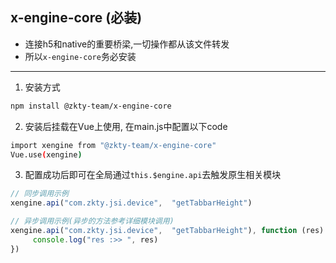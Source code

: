 ## x-engine-core (必装)


- 连接h5和native的重要桥梁,一切操作都从该文件转发
- 所以`x-engine-core`务必安装

---

1. 安装方式

```bash
npm install @zkty-team/x-engine-core
```

2. 安装后挂载在Vue上使用, 在main.js中配置以下code

```bash
import xengine from "@zkty-team/x-engine-core"
Vue.use(xengine)
```

3. 配置成功后即可在全局通过`this.$engine.api`去触发原生相关模块

```javascript
// 同步调用示例
xengine.api("com.zkty.jsi.device",	"getTabbarHeight")

// 异步调用示例(异步的方法参考详细模块调用)
xengine.api("com.zkty.jsi.device",	"getTabbarHeight"), function (res) {
	 console.log("res :>> ", res)
})
```

